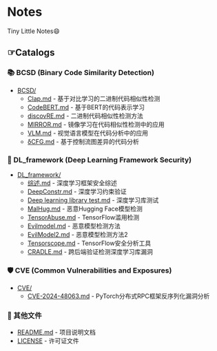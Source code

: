 # Notes
Tiny Little Notes😄

## ☞Catalogs

### 📚 BCSD (Binary Code Similarity Detection)
- [BCSD/](./BCSD/)
  - [Clap.md](./BCSD/Clap.md) - 基于对比学习的二进制代码相似性检测
  - [CodeBERT.md](./BCSD/CodeBERT.md) - 基于BERT的代码表示学习
  - [discovRE.md](./BCSD/discovRE.md) - 二进制代码相似性检测方法
  - [MIRROR.md](./BCSD/MIRROR.md) - 镜像学习在代码相似性检测中的应用
  - [VLM.md](./BCSD/VLM.md) - 视觉语言模型在代码分析中的应用
  - [δCFG.md](./BCSD/δCFG.md) - 基于控制流图差异的代码分析

### 🔧 DL_framework (Deep Learning Framework Security)
- [DL_framework/](./DL_framework/)
  - [综述.md](./DL_framework/综述.md) - 深度学习框架安全综述
  - [DeepConstr.md](./DL_framework/DeepConstr.md) - 深度学习约束验证
  - [Deep learning library test.md](./DL_framework/Deep%20learning%20library%20test.md) - 深度学习库测试
  - [MalHug.md](./DL_framework/MalHug.md) - 恶意Hugging Face模型检测
  - [TensorAbuse.md](./DL_framework/TensorAbuse.md) - TensorFlow滥用检测
  - [Evilmodel.md](./DL_framework/Evilmodel.md) - 恶意模型检测方法
  - [EvilModel2.md](./DL_framework/EvilModel2.md) - 恶意模型检测方法2
  - [Tensorscope.md](./DL_framework/Tensorscope.md) - TensorFlow安全分析工具
  - [CRADLE.md](./DL_framework/CRADLE.md) - 跨后端验证检测深度学习库漏洞

### 🛡️ CVE (Common Vulnerabilities and Exposures)
- [CVE/](./CVE/)
  - [CVE-2024-48063.md](./CVE/CVE-2024-48063.md) - PyTorch分布式RPC框架反序列化漏洞分析

### 📄 其他文件
- [README.md](./README.md) - 项目说明文档
- [LICENSE](./LICENSE) - 许可证文件
